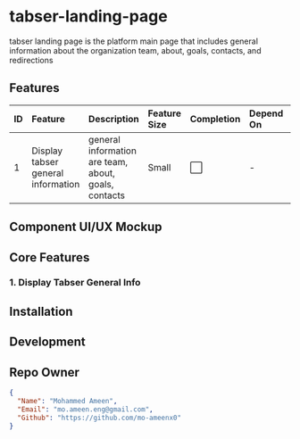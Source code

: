 # tabser-landing-page
tabser landing page is the platform main page that includes general information about the organization team, about, goals, contacts, and redirections

## Features
|ID  |Feature    |Description|Feature Size|Completion|Depend On|Core Feature
|:---|:---       |:---       |:---       |:---|:---|:---|
|1|Display tabser general information| general information are team, about, goals, contacts|Small|:white_large_square:|-|:white_check_mark:|

## Component UI/UX Mockup

## Core Features
### 1. Display Tabser General Info

## Installation

## Development

## Repo Owner
```JSON
{
  "Name": "Mohammed Ameen",
  "Email": "mo.ameen.eng@gmail.com",
  "Github": "https://github.com/mo-ameenx0"
}
```
